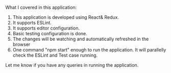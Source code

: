 What I covered in this application:
1. This application is developed using React& Redux.
2. It supports ESLint.
3. It supports editor configuration.
4. Basic testing configuration is done.
5. The changes will be watching and automatically refreshed in the browser
6. One command "npm start" enough to run the application. It will parallelly check the ESLint and Test case running.

Let me know if you have any queries in running the application.
